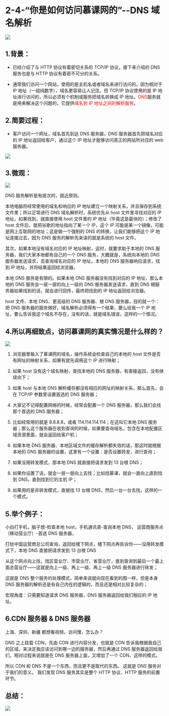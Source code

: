 # 2-4-“你是如何访问慕课网的”--DNS 域名解析

<img src="./imgs/2-4/HTTP-总结DNS域名解析.png" />

## 1.背景：

- 已经介绍了与 HTTP 协议有着密切关系的 TCP/IP 协议，接下来介绍的 DNS 服务也是与 HTTP 协议有着密不可分的关系。

- 通常我们访问一个网站，使用的是主机名或者域名来进行访问的。因为相对于 IP 地址（一组纯数字），域名更容易让人记住。但 TCP/IP 协议使用的是 IP 地址进行访问的，所以必须有个机制或服务把域名转换成 IP 地址。<span style="color:red;">DNS</span>服务就是用来解决这个问题的，它提供<span style="color:red;">域名到 IP 地址之间的解析服务</span>。

## 2.简要过程：

- 客户访问一个网址，域名首先到达 DNS 服务器，DNS 服务器首先把域名对应的 IP 地址返回给客户，通过这个 IP 地址才能够访问真正的网站所对应的 web 服务器。

<img src="./imgs/2-4/HTTP-DNS域名解析.png"/>

## 3.微观：

<img src="./imgs/2-4/HTTP-DNS域名解析-3.微观.png"/>

DNS 服务解析是有层次的，就近原则。

本地电脑将经常使用的域名和响应的 IP 地址建立一个映射关系，并且保存到系统文件里；所以正常进行 DNS 域名解析时，系统优先从 host 文件里寻找对应的 IP 地址，如果找到，就直接使用 host 文件里的 IP 地址（毕竟这是最快的）；修改了 host 文件后，就把谷歌的地址指向了某一个 IP，这个 IP 可能是某一个镜像，可能是网上互联网的地址；这是做一个强制的 DNS 的转换，让我们能够把这个 IP 地址连接过去，因为 DNS 服务的解析先来读的就是系统的 host 文件。

其次，如果本地没有域名对应的 IP 地址映射，这时，就要求助于本地的 DNS 服务器，我们大家本地都有自己的一个 DNS 服务，大概就是，系统向本地的 DNS 服务器发送请求，去查询域名对应的 IP 地址，本地的 DNS 服务器响应请求，找到 IP 地址，并将结果返回给浏览器。

本地 DNS 服务是有限的。如果本地 DNS 服务器没有找到对应的 IP 地址，那么本地的 DNS 服务会一层一层的向上一级的 DNS 服务器发送请求，直到 DNS 根服务器如果找到的话，就会进行回传，最终把找到的 IP 地址返回给浏览器。

host 文件、本地 DNS、更高级的 DNS 服务器、根 DNS 服务器，目的就一个：把 DNS 服务器的服务做好，域名解析必须得有一个结果，要么给我一个 IP 地址，要么告诉我这个域名不存在，没有的话，就是域名错误，这样的一个情况。

## 4.所以再细致点，访问慕课网的真实情况是什么样的？

<img src="./imgs/2-4/HTTP-DNS域名解析-4.再细致点，访问慕课网的真实情况.png" />

1. 浏览器里输入了慕课网的域名，操作系统会检查自己的本地的 host 文件是否有网址的映射关系，如果有就先调用这个 IP 进行映射；
2. 如果 host 没有这个域名映射，查找本地的 DNS 服务器，有直接返回，没有继续向下；
3. 如果 host 与本地 DNS 解析缓存都没有相应的网址的映射关系，那么首先，会在 TCP/IP 参数里设置首选的 DNS 服务器；
4. 大家记不记得配置网络的时候，经常会配置一个 DNS 服务器，那么我们会找那个首选的 DNS 服务器；
5. 比如经常用的就是 8.8.8.8，或者 114.114.114.114；在这叫它本地 DNS 服务器；那么这个服务器在收到查询的时候，如果要查询域名，包含在本地配置区域资源里面，就会返回给客户机；
6. 如果本地 DNS 服务器、本地区域文件的缓存解析都失效的话，那这时就根据本地的 DNS 服务器的设置，这里有一个设置：是否设置转发，进行查询；

7. 如果没用转发模式，那本地 DNS 就直接把请求发到 13 台根 DNS；

8. 如果你设置了话，就会一层一层向上去找；比如找慕课，就会一直向上直到找到 DNS，直到找到它的主机 IP；

9. 如果用的是非转发模式，直接找 13 台根 DNS，然后一台一台去找，这样的一个模式。

## 5.举个例子：

小白打手机，脑子想-检查本地 host，手机通讯录-查询本地 DNS，
运营商服务点（移动营业厅）-首选 DNS 服务器，

打给中国运营商总公司查询，返回给楼下网点，楼下网点再告诉你——没用转发模式下，本地 DNS 直接把请求发到 13 台根 DNS

从这个网点向上找，找区营业厅、市营业厅、省营业厅，直到查询到最后一个最上面总营业厅——这就是向上一级、再上一级、再上一级 DNS 服务器进行转发；

这就是 DNS 整个服务的处理模式，简单来说就向现在看到的图一样，但是本身 DNS 服务器的解析还是有自己内在的逻辑的，而且还是相对比较复杂的；

宏观角度：只需要知道请求 DNS 服务器，DNS 服务器返回给我们相应的 IP 地址。

## 6.CDN 服务器 & DNS 服务器

上海、深圳、新疆 都想看视频，访问慢，怎么办？

DNS 之上挂载 CDN，先由 CDN 进行内容分发，也就是 CDN 告诉我根据我自己的区域，来决定我应该访问到哪一边的服务器，然后再通过 DNS 服务器返回给我们，相对过程来说就是在 DNS 服务器上面，又增加了一个 CDN，这样的模式。

所以 CDN 和 DNS 不是一个东西，而且更不是取代的东西。
这就是 DNS 服务对于我们的意义。
我们发现 DNS 服务其实是整个 HTTP 协议、HTTP 服务的前置环节。

## 总结：

<img src="./imgs/2-4/总结-DNS域名解析.jpg" />

